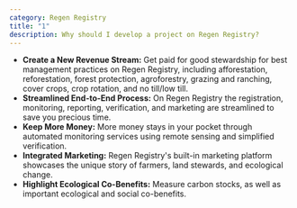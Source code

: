 ```yaml
---
category: Regen Registry
title: "1"
description: Why should I develop a project on Regen Registry?
---
```

* **Create a New Revenue Stream:** Get paid for good stewardship for best management practices on Regen Registry, including afforestation, reforestation, forest protection, agroforestry, grazing and ranching, cover crops, crop rotation, and no till/low till. 
* **Streamlined End-to-End Process:** On Regen Registry the registration, monitoring, reporting, verification, and marketing are streamlined to save you precious time.
* **Keep More Money:** More money stays in your pocket through automated monitoring services using remote sensing and simplified verification.
* **Integrated Marketing:** Regen Registry's built-in marketing platform showcases the unique story of farmers, land stewards, and ecological change.
* **Highlight Ecological Co-Benefits:** Measure carbon stocks, as well as important ecological and social co-benefits.